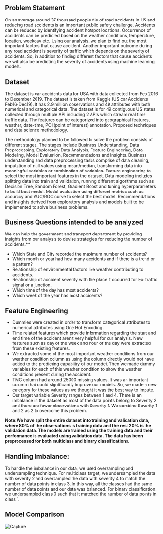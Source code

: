 ## Problem Statement
 
On an average around 37 thousand people die of road accidents in US and reducing road accidents is an important public safety challenge. Accidents can be reduced by identifying accident hotspot locations. Occurrence of accidents can be predicted based on the weather conditions, temperature, location, weekday etc. Using our analysis, we plan to find out the most important factors that cause accident.  Another important outcome during any road accident is severity of traffic which depends on the severity of accidents. So, in addition to finding different factors that cause accidents we will also be predicting the severity of accidents using machine learning models.

## Dataset 
 
The dataset is car accidents data for USA with data collected from Feb 2016 to December 2019. The dataset is taken from Kaggle (US car Accidents Feb16-Dec19). It has 2.9 million observations and 49 attributes with both numerical and categorical data. The dataset is for 49 contiguous US states collected through multiple API including 2 APIs which stream real time traffic data. The features can be categorized into geographical features, weather, date-time, POI (point of interest) annotation.  Proposed techniques and data science methodology.

The methodology planned to be followed to solve the problem consists of different stages. The stages include Business Understanding, Data Preprocessing, Exploratory Data Analysis, Feature Engineering, Data Modeling, Model Evaluation, Recommendations and Insights. Business understanding and data preprocessing tasks comprise of data cleaning, imputation of null values using mean/median, transforming data into meaningful variables or combination of variables. Feature engineering to select the most important features in the dataset. Data modeling includes splitting data into train and validation, running different algorithms such as Decision Tree, Random Forest, Gradient Boost and tuning hyperparameters to build best model. Model evaluation using different metrics such as accuracy and AUC/ROC curve to select the best model. Recommendations and insights derived from exploratory analysis and models built to be implemented to solve business problems.
 
 
## Business Questions intended to be analyzed 
 
We can help the government and transport department by providing insights from our analysis to devise strategies for reducing the number of accidents.**
<br>
* Which State and City recorded the maximum number of accidents?
* Which month or year had how many accidents and if there is a trend or a pattern?
* Relationship of environmental factors like weather contributing to accidents.
* Relationship of accident severity with the place it occurred for Ex: traffic signal or a junction.
* Which time of the day has most accidents? 
* Which week of the year has most accidents?


## Feature Engineering

* Dummies were created in order to transform categorical attributes to numerical attributes using One Hot Encoding.  
* Time related features which provide information regarding the start and end time of the accident aren’t very helpful for our analysis. New features such as day of the week and hour of the day were extracted from these existing features. 
* We extracted some of the most important weather conditions from our weather condition column as using the column directly would not have added to the predicting capability of our model. Then we made dummy variables for each of this weather condition to show the weather conditions present during the accident.  
* TMC column had around 25000 missing values. It was an important column that could significantly improve our models. So, we made a new category for these values as we thought it was the best way to impute.  
* Our target variable Severity ranges between 1 and 4. There is an imbalance in the dataset as most of the data points belong to Severity 2 and there are fewer observations with Severity 1. We combine Severity 1 and 2 as 2 to overcome this problem. 

 
 
**Note:We have split the entire dataset into training and validation data, where 80% of the observations is training data and the rest 20% is the validation data. The models are trained using the training data and their performance is evaluated using validation data. The data has been preprocessed for both multiclass and binary classifications.**
 
 
## Handling Imbalance: 

To handle the imbalance in our data, we used oversampling and undersampling technique. For multiclass target, we undersampled the data with severity 2 and oversampled the data with severity 4 to match the number of data points in class 3. In this way, all the classes had the same number of data points and our data was balanced. For binary classification, we undersampled class 0 such that it matched the number of data points in class 1.

## Model Comparison

![Capture](https://user-images.githubusercontent.com/30891813/82081055-ae8cd900-96b3-11ea-8c03-14957e9ed3e0.PNG)

